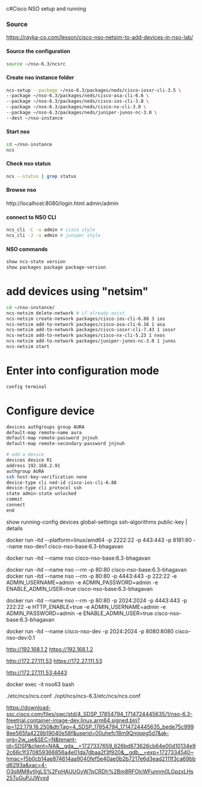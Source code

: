 c#Cisco NSO setup and running

### Source

https://rayka-co.com/lesson/cisco-nso-netsim-to-add-devices-in-nso-lab/

#### Source the configuration

```sh
source ~/nso-6.3/ncsrc
```

#### Create nso instance folder

```sh
ncs-setup --package ~/nso-6.3/packages/neds/cisco-iosxr-cli-3.5 \
--package ~/nso-6.3/packages/neds/cisco-asa-cli-6.6 \
--package ~/nso-6.3/packages/neds/cisco-ios-cli-3.8 \
--package ~/nso-6.3/packages/neds/cisco-nx-cli-3.0 \
--package ~/nso-6.3/packages/neds/juniper-junos-nc-3.0 \
--dest ~/nso-instance
```

#### Start nso

```sh
cd ~/nso-instance
ncs
```

#### Check nso status

```sh
ncs --status | grep status
```

#### Browse nso

http://localhost:8080/login.html
admin/admin

#### connect to NSO CLI

```sh
ncs_cli -C -u admin # cisco style
ncs_cli -J -u admin # juniper style
```

#### NSO commands

```sh
show ncs-state version
show packages package package-version
```

# add devices using "netsim"

```sh
cd ~/nso-instance/
ncs-netsim delete-network # if already exist
ncs-netsim create-network packages/cisco-ios-cli-6.88 3 ios
ncs-netsim add-to-network packages/cisco-asa-cli-6.16 1 asa
ncs-netsim add-to-network packages/cisco-iosxr-cli-7.43 1 iosxr
ncs-netsim add-to-network packages/cisco-nx-cli-5.23 1 nxos
ncs-netsim add-to-network packages/juniper-junos-nc-3.0 1 junos
ncs-netsim start
```

# Enter into configuration mode

```sh
config terminal
```

# Configure device

```sh
devices authgroups group AURA
default-map remote-name aura
default-map remote-password jnjnuh
default-map remote-secondary-password jnjnuh

# add a device
devices device R1
address 192.168.2.91
authgroup AURA
ssh host-key-verification none
device-type cli ned-id cisco-ios-cli-6.88
device-type cli protocol ssh
state admin-state unlocked
commit
connect
end
```

show running-config devices global-settings ssh-algorithms public-key | details

docker run -itd --platform=linux/amd64 -p 2222:22 -p 443:443 -p 8181:80 --name nso-dev1 cisco-nso-base:6.3-bhagavan

docker run -itd --name nso cisco-nso-base:6.3-bhagavan

docker run -itd --name nso --rm -p 80:80 cisco-nso-base:6.3-bhagavan
docker run -itd --name nso --rm 
    -p 80:80
    -p 4443:443
    -p 222:22
    -e ADMIN_USERNAME=admin
    -e ADMIN_PASSWORD=admin
    -e ENABLE_ADMIN_USER=true cisco-nso-base:6.3-bhagavan

docker run -itd --name nso --rm 
    -p 80:80
    -p 2024:2024
    -p 4443:443
    -p 222:22
    -e HTTP_ENABLE=true
    -e ADMIN_USERNAME=admin
    -e ADMIN_PASSWORD=admin
    -e ENABLE_ADMIN_USER=true cisco-nso-base:6.3-bhagavan

docker run -itd --name cisco-nso-dev 
    -p 2024:2024
    -p 8080:8080
    cisco-nso-dev:0.1

http://192.168.1.2
https://192.168.1.2

http://172.27.111.53
https://172.27.111.53

http://172.27.111.53:4443

docker exec -it nso63 bash

./etc/ncs/ncs.conf
./opt/ncs/ncs-6.3/etc/ncs/ncs.conf

https://download-ssc.cisco.com/files/swc/std/4_SDSP_17854794_1714724445635/1/nso-6.3-freetrial.container-image-dev.linux.arm64.signed.bin?ip=122.179.16.250&dtrTag=4_SDSP_17854794_1714724445635_bede75c9998ee565fa4228b19040e58f&userid=00uhefc18m9Qmjpeg5d7&ak-org=2w_ue&SEC=N&tenant-id=SDSP&client=NA&__gda__=1727337659_626bd873626cb64e00d10134e92c66c1f370859366856a4e01da7dbaa2f3f920&__gdb__=exp=1727334540~hmac=f5b0cb14ae874614aa9040fef5e40ae0b2b7217e6d3ead2111f3ca69bbd6293a&xac=4-O3qMM8ytIlgLS%2FpHAUUGyW7pCRDh%2Bm8RFOlcWFunnm0LGpzxLHs25TuGuPJJWvxd
